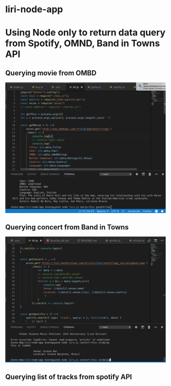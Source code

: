 # liri-node-app

# Using Node only to return data query from Spotify, OMND, Band in Towns API

## Querying movie from OMBD
![image](images/img1.png)

## Querying concert from Band in Towns
![image](images/img2.png)


## Querying list of tracks from spotify API
